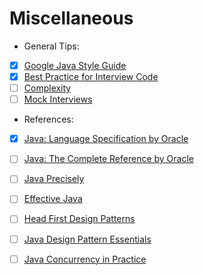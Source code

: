 # Miscellaneous #

- General Tips:
- [X] [Google Java Style Guide](https://google.github.io/styleguide/javaguide.html)
- [X] [Best Practice for Interview Code](Best_Practices/README.md)
- [ ] [Complexity](#Complexity)
- [ ] [Mock Interviews](#Mock_Interviews)

- References:
- [X] [Java: Language Specification by Oracle](https://docs.oracle.com/javase/specs/)
- [ ] [Java: The Complete Reference by Oracle](#Java)
- [ ] [Java Precisely](#Java_Percisely)
- [ ] [Effective Java](#Java)
- [ ] [Head First Design Patterns](#Java)
- [ ] [Java Design Pattern Essentials](#Java)
- [ ] [Java Concurrency in Practice](#Java)



